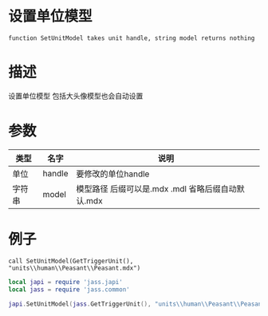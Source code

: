 
# 设置单位模型
```jass
function SetUnitModel takes unit handle, string model returns nothing
```
# 描述
设置单位模型 包括大头像模型也会自动设置
# 参数
类型|名字|说明
--|--|--
单位|handle|要修改的单位handle
字符串|model|模型路径 后缀可以是.mdx .mdl 省略后缀自动默认.mdx


# 例子

```jass
call SetUnitModel(GetTriggerUnit(), "units\\human\\Peasant\\Peasant.mdx")

```

```lua
local japi = require 'jass.japi'
local jass = require 'jass.common'

japi.SetUnitModel(jass.GetTriggerUnit(), "units\\human\\Peasant\\Peasant.mdx")

```


